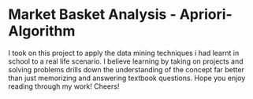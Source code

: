 # Market Basket Analysis - Apriori-Algorithm
I took on this project to apply the data mining techniques i had learnt in school to a real life scenario. I believe learning by taking on projects and solving problems drills down the understanding of the concept far better than just memorizing and answering textbook questions. Hope you enjoy reading through my work! Cheers!
